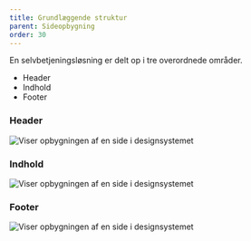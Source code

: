 ```yaml
---
title: Grundlæggende struktur
parent: Sideopbygning
order: 30
---
```


En selvbetjeningsløsning er delt op i tre overordnede områder.

- Header
- Indhold
- Footer

### Header
<img src="{{ site.baseurl }}/assets/assets/img/descriptionimages/Header_eksempel.svg" class="bg-darkgrey p-5" alt="Viser opbygningen af en side i designsystemet" />

### Indhold
<img src="{{ site.baseurl }}/assets/img/descriptionimages/Indhold_eksempel.svg" class="bg-darkgrey p-5" alt="Viser opbygningen af en side i designsystemet" />

### Footer
<img src="{{ site.baseurl }}/assets/img/descriptionimages/Footer_eksempel.svg" class="bg-darkgrey p-5" alt="Viser opbygningen af en side i designsystemet" />
